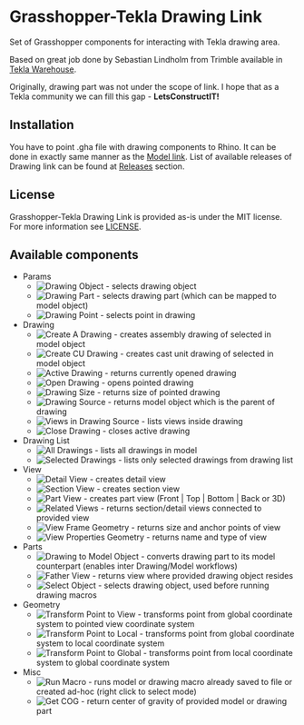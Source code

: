 # Grasshopper-Tekla Drawing Link
Set of Grasshopper components for interacting with Tekla drawing area.

Based on great job done by Sebastian Lindholm from Trimble available in [Tekla Warehouse](https://warehouse.tekla.com/#/catalog/details/b901f77d-cfe8-4a97-894b-f4053829c297).

Originally, drawing part was not under the scope of link. I hope that as a Tekla community we can fill this gap - **LetsConstructIT!**

## Installation
You have to point .gha file with drawing components to Rhino. It can be done in exactly same manner as the [Model link](https://support.tekla.com/pl/node/107964#setup). List of available releases of Drawing link can be found at [Releases](https://github.com/LetsConstructIT/Grasshopper-TeklaDrawingLink/releases) section.

## License
Grasshopper-Tekla Drawing Link is provided as-is under the MIT license. For more information see [LICENSE](https://github.com/LetsConstructIT/Grasshopper-TeklaDrawingLink/blob/main/LICENSE).

## Available components

* Params
  * ![Drawing Object](https://github.com/LetsConstructIT/Grasshopper-TeklaDrawingLink/blob/main/src/GrasshopperTeklaDrawingLink/Icons/DrawingObject.png) - selects drawing object
  * ![Drawing Part](https://github.com/LetsConstructIT/Grasshopper-TeklaDrawingLink/blob/main/src/GrasshopperTeklaDrawingLink/Icons/DrawingPart.png) - selects drawing part (which can be mapped to model object)
  * ![Drawing Point](https://github.com/LetsConstructIT/Grasshopper-TeklaDrawingLink/blob/main/src/GrasshopperTeklaDrawingLink/Icons/DrawingPoint.png) - selects point in drawing
* Drawing
  * ![Create A Drawing](https://github.com/LetsConstructIT/Grasshopper-TeklaDrawingLink/blob/main/src/GrasshopperTeklaDrawingLink/Icons/CreateADrawing.png) - creates assembly drawing of selected in model object
  * ![Create CU Drawing](https://github.com/LetsConstructIT/Grasshopper-TeklaDrawingLink/blob/main/src/GrasshopperTeklaDrawingLink/Icons/CreateCUDrawing.png) - creates cast unit drawing of selected in model object
  * ![Active Drawing](https://github.com/LetsConstructIT/Grasshopper-TeklaDrawingLink/blob/main/src/GrasshopperTeklaDrawingLink/Icons/ActiveDrawing.png) - returns currently opened drawing
  * ![Open Drawing](https://github.com/LetsConstructIT/Grasshopper-TeklaDrawingLink/blob/main/src/GrasshopperTeklaDrawingLink/Icons/OpenDrawing.png) - opens pointed drawing
  * ![Drawing Size](https://github.com/LetsConstructIT/Grasshopper-TeklaDrawingLink/blob/main/src/GrasshopperTeklaDrawingLink/Icons/GetDrawingSize.png) - returns size of pointed drawing
  * ![Drawing Source](https://github.com/LetsConstructIT/Grasshopper-TeklaDrawingLink/blob/main/src/GrasshopperTeklaDrawingLink/Icons/GetDrawingSourceObject.png) - returns model object which is the parent of drawing
  * ![Views in Drawing Source](https://github.com/LetsConstructIT/Grasshopper-TeklaDrawingLink/blob/main/src/GrasshopperTeklaDrawingLink/Icons/ViewsAtDrawing.png) - lists views inside drawing
  * ![Close Drawing](https://github.com/LetsConstructIT/Grasshopper-TeklaDrawingLink/blob/main/src/GrasshopperTeklaDrawingLink/Icons/CloseDrawing.png) - closes active drawing
* Drawing List
  * ![All Drawings](https://github.com/LetsConstructIT/Grasshopper-TeklaDrawingLink/blob/main/src/GrasshopperTeklaDrawingLink/Icons/AllDrawings.png) - lists all drawings in model
  * ![Selected Drawings](https://github.com/LetsConstructIT/Grasshopper-TeklaDrawingLink/blob/main/src/GrasshopperTeklaDrawingLink/Icons/SelectedDrawingsFromList.png) - lists only selected drawings from drawing list
* View
  * ![Detail View](https://github.com/LetsConstructIT/Grasshopper-TeklaDrawingLink/blob/main/src/GrasshopperTeklaDrawingLink/Icons/DetailView.png) - creates detail view
  * ![Section View](https://github.com/LetsConstructIT/Grasshopper-TeklaDrawingLink/blob/main/src/GrasshopperTeklaDrawingLink/Icons/SectionView.png) - creates section view
  * ![Part View](https://github.com/LetsConstructIT/Grasshopper-TeklaDrawingLink/blob/main/src/GrasshopperTeklaDrawingLink/Icons/PartView.png) - creates part view (Front | Top | Bottom | Back or 3D)
  * ![Related Views](https://github.com/LetsConstructIT/Grasshopper-TeklaDrawingLink/blob/main/src/GrasshopperTeklaDrawingLink/Icons/GetRelatedViews.png) - returns section/detail views connected to provided view
  * ![View Frame Geometry](https://github.com/LetsConstructIT/Grasshopper-TeklaDrawingLink/blob/main/src/GrasshopperTeklaDrawingLink/Icons/ViewFrame.png) - returns size and anchor points of view
  * ![View Properties Geometry](https://github.com/LetsConstructIT/Grasshopper-TeklaDrawingLink/blob/main/src/GrasshopperTeklaDrawingLink/Icons/ViewProperties.png) - returns name and type of view
* Parts
  * ![Drawing to Model Object](https://github.com/LetsConstructIT/Grasshopper-TeklaDrawingLink/blob/main/src/GrasshopperTeklaDrawingLink/Icons/ConvertDrawingToModelObject.png) - converts drawing part to its model counterpart (enables inter Drawing/Model workflows)
  * ![Father View](https://github.com/LetsConstructIT/Grasshopper-TeklaDrawingLink/blob/main/src/GrasshopperTeklaDrawingLink/Icons/GetViewFromDrawingObject.png) - returns view where provided drawing object resides
  * ![Select Object](https://github.com/LetsConstructIT/Grasshopper-TeklaDrawingLink/blob/main/src/GrasshopperTeklaDrawingLink/Icons/SelectDrawingObject.png) - selects drawing object, used before running drawing macros
* Geometry
  * ![Transform Point to View](https://github.com/LetsConstructIT/Grasshopper-TeklaDrawingLink/blob/main/src/GrasshopperTeklaDrawingLink/Icons/TransformPointToView.png) - transforms point from global coordinate system to pointed view coordinate system
  * ![Transform Point to Local](https://github.com/LetsConstructIT/Grasshopper-TeklaDrawingLink/blob/main/src/GrasshopperTeklaDrawingLink/Icons/TransformPointToLocal.png) - transforms point from global coordinate system to local coordinate system
  * ![Transform Point to Global](https://github.com/LetsConstructIT/Grasshopper-TeklaDrawingLink/blob/main/src/GrasshopperTeklaDrawingLink/Icons/TransformPointToGlobal.png) - transforms point from local coordinate system to global coordinate system
* Misc
  * ![Run Macro](https://github.com/LetsConstructIT/Grasshopper-TeklaDrawingLink/blob/main/src/GrasshopperTeklaDrawingLink/Icons/RunMacro.png) - runs model or drawing macro already saved to file or created ad-hoc (right click to select mode)
  * ![Get COG](https://github.com/LetsConstructIT/Grasshopper-TeklaDrawingLink/blob/main/src/GrasshopperTeklaDrawingLink/Icons/GetCOG.png) - return center of gravity of provided model or drawing part
  
